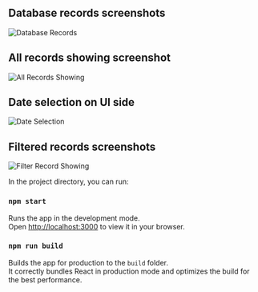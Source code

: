 ## Database records screenshots

![Database Records](https://github.com/vaibhaofalode/agentFlightBooking-frontend/assets/23246722/a7f5aca4-30a2-47ed-b723-9cd54d074a0e)


## All records showing screenshot

![All Records Showing](https://github.com/vaibhaofalode/agentFlightBooking-frontend/assets/23246722/33a8ae9e-6118-4815-95ce-674c34cdb2c7)

## Date selection on UI side

![Date Selection](https://github.com/vaibhaofalode/agentFlightBooking-frontend/assets/23246722/420375a4-2c35-4368-8e66-c3b4d7d28b18)

## Filtered records screenshots

![Filter Record Showing](https://github.com/vaibhaofalode/agentFlightBooking-frontend/assets/23246722/f89d2ba7-2d38-45c4-939e-fb53dc7425c1)


In the project directory, you can run:

### `npm start`

Runs the app in the development mode.\
Open [http://localhost:3000](http://localhost:3000) to view it in your browser.

### `npm run build`

Builds the app for production to the `build` folder.\
It correctly bundles React in production mode and optimizes the build for the best performance.
